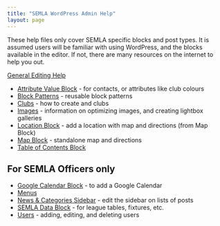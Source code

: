 ```yaml
---
title: "SEMLA WordPress Admin Help"
layout: page
---
```


These help files only cover SEMLA specific blocks and post types. It is assumed users will be familiar with using WordPress, and the blocks available in the editor. If not, there are many resources on the internet to help you out.

[General Editing Help](editing.md)

* [Attribute Value Block](attribute-value.md) - for contacts, or attributes like club colours
* [Block Patterns](patterns.md) - reusable block patterns
* [Clubs](clubs.md) - how to create and clubs
* [Images](images.md) - information on optimizing images, and creating lightbox galleries
* [Location Block](location.md) - add a location with map and directions (from Map Block)
* [Map Block](map.md) - standalone map and directions
* [Table of Contents Block](toc.md)

## For SEMLA Officers only

* [Google Calendar Block](google-calendar.md) - to add a Google Calendar
* [Menus](menus.md)
* [News & Categories Sidebar](news-sidebar.md) - edit the sidebar on lists of posts
* [SEMLA Data Block](semla-data.md) - for league tables, fixtures, etc.
* [Users](users.md) - adding, editing, and deleting users
